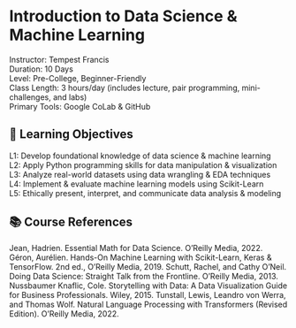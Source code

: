 # Introduction to Data Science & Machine Learning

Instructor: Tempest Francis  
Duration: 10 Days  
Level: Pre-College, Beginner-Friendly  
Class Length: 3 hours/day (includes lecture, pair programming, mini-challenges, and labs)  
Primary Tools: Google CoLab & GitHub  

## 🧠 Learning Objectives
L1: Develop foundational knowledge of data science & machine learning  
L2: Apply Python programming skills for data manipulation & visualization  
L3: Analyze real-world datasets using data wrangling & EDA techniques  
L4: Implement & evaluate machine learning models using Scikit-Learn  
L5: Ethically present, interpret, and communicate data analysis & modeling  

## 📚 Course References
Jean, Hadrien. Essential Math for Data Science. O’Reilly Media, 2022.
Géron, Aurélien. Hands-On Machine Learning with Scikit-Learn, Keras & TensorFlow. 2nd ed., O’Reilly Media, 2019.
Schutt, Rachel, and Cathy O’Neil. Doing Data Science: Straight Talk from the Frontline. O’Reilly Media, 2013.
Nussbaumer Knaflic, Cole. Storytelling with Data: A Data Visualization Guide for Business Professionals. Wiley, 2015.
Tunstall, Lewis, Leandro von Werra, and Thomas Wolf. Natural Language Processing with Transformers (Revised Edition). O’Reilly Media, 2022.
